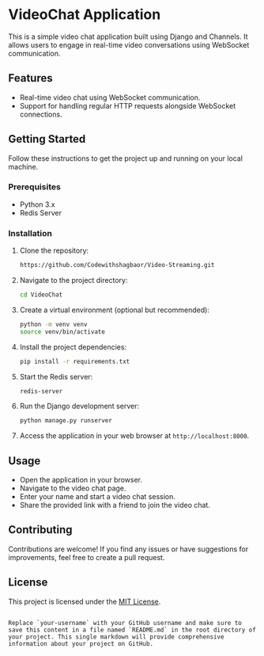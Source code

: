 # VideoChat Application

This is a simple video chat application built using Django and Channels. It allows users to engage in real-time video conversations using WebSocket communication.

## Features

- Real-time video chat using WebSocket communication.
- Support for handling regular HTTP requests alongside WebSocket connections.

## Getting Started

Follow these instructions to get the project up and running on your local machine.

### Prerequisites

- Python 3.x
- Redis Server

### Installation

1. Clone the repository:

   ```bash
   https://github.com/Codewithshagbaor/Video-Streaming.git
   ```

2. Navigate to the project directory:

   ```bash
   cd VideoChat
   ```

3. Create a virtual environment (optional but recommended):

   ```bash
   python -m venv venv
   source venv/bin/activate
   ```

4. Install the project dependencies:

   ```bash
   pip install -r requirements.txt
   ```

5. Start the Redis server:

   ```bash
   redis-server
   ```

6. Run the Django development server:

   ```bash
   python manage.py runserver
   ```

7. Access the application in your web browser at `http://localhost:8000`.

## Usage

- Open the application in your browser.
- Navigate to the video chat page.
- Enter your name and start a video chat session.
- Share the provided link with a friend to join the video chat.

## Contributing

Contributions are welcome! If you find any issues or have suggestions for improvements, feel free to create a pull request.

## License

This project is licensed under the [MIT License](LICENSE).
```

Replace `your-username` with your GitHub username and make sure to save this content in a file named `README.md` in the root directory of your project. This single markdown will provide comprehensive information about your project on GitHub.
